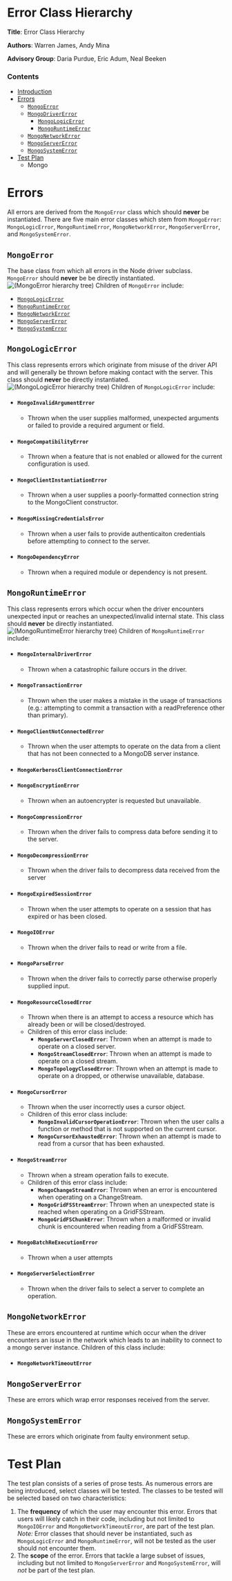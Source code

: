 # Error Class Hierarchy
**Title**: Error Class Hierarchy

**Authors**: Warren James, Andy Mina

**Advisory Group**: Daria Purdue, Eric Adum, Neal Beeken

### Contents
- [Introduction](#Introduction)
- [Errors](#errors)
    - [`MongoError`](#MongoError)
    - [`MongoDriverError`](#MongoDriverError)
        - [`MongoLogicError`](#MongoLogicError)
        - [`MongoRuntimeError`](#MongoRuntimeError)
    - [`MongoNetworkError`](#MongoNetworkError)
    - [`MongoServerError`](#MongoServerError)
    - [`MongoSystemError`](#MongoSystemError)
- [Test Plan](#Test-Plan)
    - Mongo

# Errors
All errors are derived from the `MongoError` class which should **never** be instantiated. There are five main error classes which stem from `MongoError`: `MongoLogicError`, `MongoRuntimeError`, `MongoNetworkError`, `MongoServerError`, and `MongoSystemError`.
## `MongoError`
The base class from which all errors in the Node driver subclass. `MongoError` should **never** be be directly instantiated.
![(MongoError hierarchy tree)](charts/imgs/MongoError.svg)
Children of `MongoError` include:
- [`MongoLogicError`](#MongoLogicError)
- [`MongoRuntimeError`](#MongoRuntimeError)
- [`MongoNetworkError`](#MongoNetworkError)
- [`MongoServerError`](#MongoServerError)
- [`MongoSystemError`](#MongoSystemError)


## `MongoLogicError`
This class represents errors which originate from misuse of the driver API and will generally be thrown before making contact with the server. This class should **never** be directly instantiated.
![(MongoLogicError hierarchy tree)](charts/imgs/MongoLogicError.svg)
Children of `MongoLogicError` include:

* #### `MongoInvalidArgumentError`
    * Thrown when the user supplies malformed, unexpected arguments or failed to provide a required argument or field.

* #### `MongoCompatibilityError`
    * Thrown when a feature that is not enabled or allowed for the current configuration is used.

* #### `MongoClientInstantiationError`
    * Thrown when a user supplies a poorly-formatted connection string to the MongoClient constructor.

* #### `MongoMissingCredentialsError`
    * Thrown when a user fails to provide authenticaiton credentials before attempting to connect to the server.

* #### `MongoDependencyError`
    * Thrown when a required module or dependency is not present.


## `MongoRuntimeError`
This class represents errors which occur when the driver encounters unexpected input or reaches an unexpected/invalid internal state. This class should **never** be directly instantiated.
![(MongoRuntimeError hierarchy tree)](charts/imgs/MongoRuntimeError.svg)
Children of `MongoRuntimeError` include:

* #### `MongoInternalDriverError`
	* Thrown when a catastrophic failure occurs in the driver.

* #### `MongoTransactionError`
	* Thrown when the user makes a mistake in the usage of transactions (e.g.: attempting to commit a transaction with a readPreference other than primary).

* #### `MongoClientNotConnectedError`
	* Thrown when the user attempts to operate on the data from a client that has not been connected to a MongoDB server instance.

* #### `MongoKerberosClientConnectionError`

* #### `MongoEncryptionError`
	* Thrown when an autoencrypter is requested but unavailable.

* #### `MongoCompressionError`
	* Thrown when the driver fails to compress data before sending it to the server.

* #### `MongoDecompressionError`
	* Thrown when the driver fails to decompress data received from the server

* #### `MongoExpiredSessionError`
	* Thrown when the user attempts to operate on a session that has expired or has been closed.

* #### `MongoIOError`
	* Thrown when the driver fails to read or write from a file.

* #### `MongoParseError`
	* Thrown when the driver fails to correctly parse otherwise properly supplied input.

* #### `MongoResourceClosedError`
	* Thrown when there is an attempt to access a resource which has already been or will be closed/destroyed.
    * Children of this error class include:
        * **`MongoServerClosedError`**: Thrown when an attempt is made to operate on a closed server.
        * **`MongoStreamClosedError`**: Thrown when an attempt is made to operate on a closed stream.
        * **`MongoTopologyClosedError`**: Thrown when an attempt is made to operate on a dropped, or otherwise unavailable, database.
* #### `MongoCursorError`
	* Thrown when the user incorrectly uses a cursor object.
    * Children of this error class include:
        * **`MongoInvalidCursorOperationError`**: Thrown when the user calls a function or method that is not supported on the current cursor.
        * **`MongoCursorExhaustedError`**: Thrown when an attempt is made to read from a cursor that has been exhausted.

* #### `MongoStreamError`
    * Thrown when a stream operation fails to execute.
    * Children of this error class include:
        * **`MongoChangeStreamError`**: Thrown when an error is encountered when operating on a ChangeStream.
        * **`MongoGridFSStreamError`**: Thrown when an unexpected state is reached when operating on a GridFSStream.
        * **`MongoGridFSChunkError`**: Thrown when a malformed or invalid chunk is encountered when reading from a GridFSStream.
* #### `MongoBatchReExecutionError`
    * Thrown when a user attempts

* #### `MongoServerSelectionError`
    * Thrown when the driver fails to select a server to complete an operation.


## `MongoNetworkError`
These are errors encountered at runtime which occur when the driver encounters an issue in the network which leads to an inability to connect to a mongo server instance. Children of this class include:

* #### `MongoNetworkTimeoutError`


## `MongoServerError`
These are errors which wrap error responses received from the server.


## `MongoSystemError`
These are errors which originate from faulty environment setup.

# Test Plan
The test plan consists of a series of prose tests. As numerous errors are being introduced, select classes will be tested. The classes to be tested will be selected based on two characteristics:
1. The **frequency** of which the user may encounter this error. Errors that users will likely catch in their code, including but not limited to `MongoIOError` and `MongoNetworkTimeoutError`, are part of the test plan. *Note:* Error classes that should never be instantiated, such as `MongoLogicError` and `MongoRuntimeError`, will not be tested as the user should not encounter them.
2. The **scope** of the error. Errors that tackle a large subset of issues, including but not limited to `MongoServerError` and `MongoSystemError`, will *not* be part of the test plan.